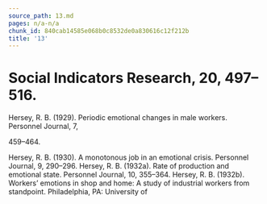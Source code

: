 ```yaml
---
source_path: 13.md
pages: n/a-n/a
chunk_id: 840cab14585e068b0c8532de0a830616c12f212b
title: '13'
---
```

# Social Indicators Research, 20, 497–516.

Hersey, R. B. (1929). Periodic emotional changes in male workers. Personnel Journal, 7,

459–464.

Hersey, R. B. (1930). A monotonous job in an emotional crisis. Personnel Journal, 9, 290–296. Hersey, R. B. (1932a). Rate of production and emotional state. Personnel Journal, 10, 355–364. Hersey, R. B. (1932b). Workers’ emotions in shop and home: A study of industrial workers from standpoint. Philadelphia, PA: University of
